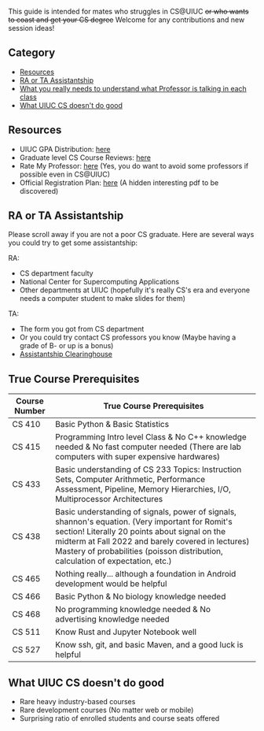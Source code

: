 This guide is intended for mates who struggles in CS@UIUC ~~or who wants to coast and get your CS degree~~ Welcome for any contributions and new session ideas!

## Category

- [Resources](#resources)
- [RA or TA Assistantship](#ra-or-ta-assistantship)
- [What you really needs to understand what Professor is talking in each class](#true-course-prerequisites)
- [What UIUC CS doesn't do good](#what-uiuc-cs-doesnt-do-good)

## Resources

- UIUC GPA Distribution: [here](https://waf.cs.illinois.edu/discovery/grade_disparity_between_sections_at_uiuc/)
- Graduate level CS Course Reviews: [here](https://uiucmcs.org/)
- Rate My Professor: [here](https://www.ratemyprofessors.com/) (Yes, you do want to avoid some professors if possible even in CS@UIUC)
- Official Registration Plan: [here](http://go.cs.illinois.edu/csregister) (A hidden interesting pdf to be discovered)

## RA or TA Assistantship

Please scroll away if you are not a poor CS graduate. Here are several ways you could try to get some assistantship:

RA:

- CS department faculty
- National Center for Supercomputing Applications
- Other departments at UIUC (hopefully it's really CS's era and everyone needs a computer student to make slides for them)

TA:

- The form you got from CS department
- Or you could try contact CS professors you know (Maybe having a grade of B- or up is a bonus)
- [Assistantship Clearinghouse](https://grad.illinois.edu/clearinghouse/)

## True Course Prerequisites

| Course Number | True Course Prerequisites                                                                                                                                                                                                                                                                 |
| ------------- | ----------------------------------------------------------------------------------------------------------------------------------------------------------------------------------------------------------------------------------------------------------------------------------------- |
| CS 410        | Basic Python & Basic Statistics                                                                                                                                                                                                                                                           |
| CS 415        | Programming Intro level Class & No C++ knowledge needed & No fast computer needed (There are lab computers with super expensive hardwares)                                                                                                                                                |
| CS 433        | Basic understanding of CS 233 Topics: Instruction Sets, Computer Arithmetic, Performance Assessment, Pipeline, Memory Hierarchies, I/O, Multiprocessor Architectures                                                                                                                      |
| CS 438        | Basic understanding of signals, power of signals, shannon's equation. (Very important for Romit's section! Literally 20 points about signal on the midterm at Fall 2022 and barely covered in lectures) Mastery of probabilities (poisson distribution, calculation of expectation, etc.) |
| CS 465        | Nothing really... although a foundation in Android development would be helpful                                                                                                                                                                                                           |
| CS 466        | Basic Python & No biology knowledge needed                                                                                                                                                                                                                                                |
| CS 468        | No programming knowledge needed & No advertising knowledge needed                                                                                                                                                                                                                         |
| CS 511        | Know Rust and Jupyter Notebook well                                                                                                                                                                                                                                                       |
| CS 527        | Know ssh, git, and basic Maven, and a good luck is helpful                                                                                                                                                                                                                                                   |

## What UIUC CS doesn't do good

- Rare heavy industry-based courses
- Rare development courses (No matter web or mobile)
- Surprising ratio of enrolled students and course seats offered
